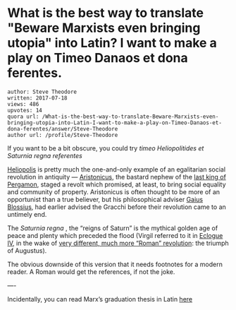 # What is the best way to translate "Beware Marxists even bringing utopia" into Latin? I want to make a play on Timeo Danaos et dona ferentes.

	author: Steve Theodore
	written: 2017-07-18
	views: 486
	upvotes: 14
	quora url: /What-is-the-best-way-to-translate-Beware-Marxists-even-bringing-utopia-into-Latin-I-want-to-make-a-play-on-Timeo-Danaos-et-dona-ferentes/answer/Steve-Theodore
	author url: /profile/Steve-Theodore


If you want to be a bit obscure, you could try _timeo Heliopolitides et Saturnia regna referentes_ 

[Heliopolis](https://www.cambridge.org/core/services/aop-cambridge-core/content/view/S0020859000001784) is pretty much the one-and-only example of an egalitarian social revolution in antiquity — [Aristonicus](https://en.wikipedia.org/wiki/Eumenes_III), the bastard nephew of the [last king of Pergamon](https://en.wikipedia.org/wiki/Attalus_III), staged a revolt which promised, at least, to bring social equality and community of property. Aristonicus is often thought to be more of an opportunist than a true believer, but his philosophical adviser [Gaius Blossius](http://romanhistorybooks.typepad.com/roman_history_books_and_m/2009/03/gaius-blossius-stoic-philospher-the-gracchi.html), had earlier advised the Gracchi before their revolution came to an untimely end.

The _Saturnia regna_ , the “reigns of Saturn” is the mythical golden age of peace and plenty which preceded the flood (Virgil referred to it in [Eclogue IV](http://www.perseus.tufts.edu/hopper/text?doc=Perseus:abo:phi,0690,001:4), in the wake of [very different, much more “Roman” revolution](http://amzn.to/2uxEhaa): the triumph of Augustus).

The obvious downside of this version that it needs footnotes for a modern reader. A Roman would get the references, if not the joke.

—-

Incidentally, you can read Marx’s graduation thesis in Latin [here](http://www.thelatinlibrary.com/marx.html)


